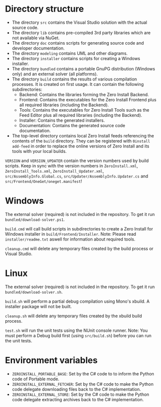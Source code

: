 Directory structure
===================

- The directory `src` contains the Visual Studio solution with the actual source code.
- The directory `lib` contains pre-compiled 3rd party libraries which are not available via NuGet.
- The directory `doc` contains scripts for generating source code and developer documentation.
- The directory `modeling` contains UML and other diagrams.
- The directory `installer` contains scripts for creating a Windows installer.
- The directory `bundled` contains a portable GnuPG distribution (Windows only) and an external solver (all platforms).
- The directory `build` contains the results of various compilation processes. It is created on first usage. It can contain the following subdirectories:
  - Backend: Contains the libraries forming the Zero Install Backend.
  - Frontend: Contains the executables for the Zero Install Frontend plus all required libraries (including the Backend).
  - Tools: Contains the executables for Zero Install Tools such as the Feed Editor plus all required libraries (including the Backend).
  - Installer: Contains the generated installers.
  - Documentation: Contains the generated source code documentation.
- The top-level directory contains local Zero Install feeds referencing the contents of the `build` directory. They can be registered with `0install add-feed` in order to replace the online versions of Zero Install and its tools with your local builds.

`VERSION` and `VERSION_UPDATER` contain the version numbers used by build scripts.
Keep in sync with the version numbers in `ZeroInstall.xml`, `ZeroInstall_Tools.xml`, `ZeroInstall_Updater.xml`, `src/AssemblyInfo.Global.cs`, `src/Updater/AssemblyInfo.Updater.cs` and `src/Frontend/OneGet/oneget.manifest`!



Windows
=======

The external solver (required) is not included in the repository. To get it run `bundled/download-solver.ps1`.

`build.cmd` will call build scripts in subdirectories to create a Zero Install for Windows installer in `build/Frontend/Installer`.
Note: Please read `installer/readme.txt` aswell for information about required tools.

`cleanup.cmd` will delete any temporary files created by the build process or Visual Studio.



Linux
=====

The external solver (required) is not included in the repository. To get it run `bundled/download-solver.sh`.

`build.sh` will perform a partial debug compilation using Mono's xbuild. A installer package will not be built.

`cleanup.sh` will delete any temporary files created by the xbuild build process.

`test.sh` will run the unit tests using the NUnit console runner.
Note: You must perform a Debug build first (using `src/build.sh`) before you can run the unit tests.



Environment variables
=====================

- `ZEROINSTALL_PORTABLE_BASE`: Set by the C# code to to inform the Python code of Portable mode.
- `ZEROINSTALL_EXTERNAL_FETCHER`: Set by the C# code to make the Python code delegate downloading files back to the C# implementation.
- `ZEROINSTALL_EXTERNAL_STORE`: Set by the C# code to make the Python code delegate extracting archives back to the C# implementation.
